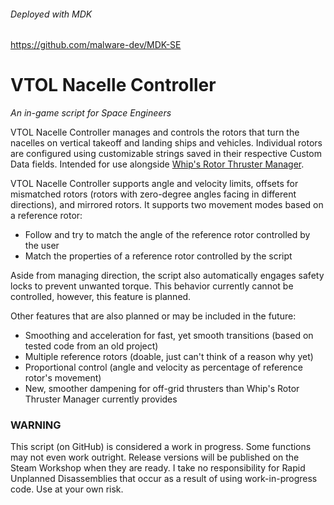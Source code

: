 ###### Deployed with MDK
https://github.com/malware-dev/MDK-SE

# VTOL Nacelle Controller
*An in-game script for Space Engineers*

VTOL Nacelle Controller manages and controls the rotors that turn the nacelles on vertical takeoff and landing ships and vehicles. Individual rotors are configured using customizable strings saved in their respective Custom Data fields. Intended for use alongside [Whip's Rotor Thruster Manager](https://steamcommunity.com/sharedfiles/filedetails/?id=757123653).

VTOL Nacelle Controller supports angle and velocity limits, offsets for mismatched rotors (rotors with zero-degree angles facing in different directions), and mirrored rotors. It supports two movement modes based on a reference rotor:
* Follow and try to match the angle of the reference rotor controlled by the user
* Match the properties of a reference rotor controlled by the script

Aside from managing direction, the script also automatically engages safety locks to prevent unwanted torque. This behavior currently cannot be controlled, however, this feature is planned.

Other features that are also planned or may be included in the future:
* Smoothing and acceleration for fast, yet smooth transitions (based on tested code from an old project)
* Multiple reference rotors (doable, just can't think of a reason why yet)
* Proportional control (angle and velocity as percentage of reference rotor's movement)
* New, smoother dampening for off-grid thrusters than Whip's Rotor Thruster Manager currently provides

### WARNING
This script (on GitHub) is considered a work in progress. Some functions may not even work outright. Release versions will be published on the Steam Workshop when they are ready. I take no responsibility for Rapid Unplanned Disassemblies that occur as a result of using work-in-progress code. Use at your own risk.